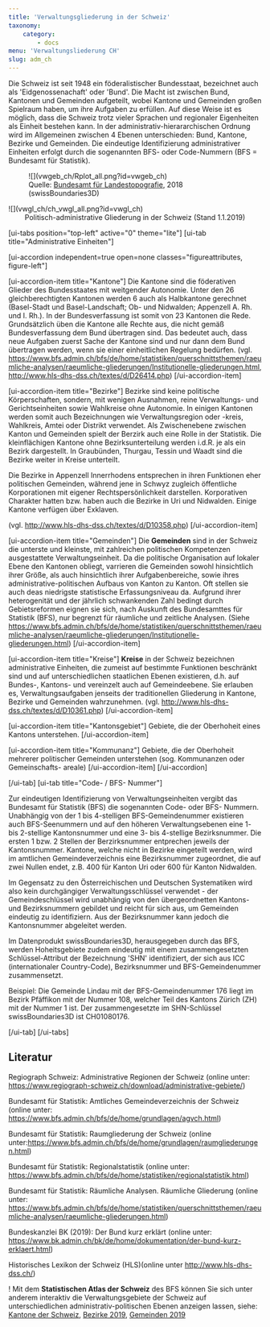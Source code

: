 ```yaml
---
title: 'Verwaltungsgliederung in der Schweiz'
taxonomy:
    category:
        - docs
menu: 'Verwaltungsliederung CH'
slug: adm_ch
---
```


<!-- Farbgebung Schweiz "Forestgreen": #228b22-->

<style>
    .figureattributes{
        max-width:600px;
        width: 100%;
        height: auto;
    }

    #vwgeb_ch{
    }

    #vwgl_ch{

    }

</style>

Die Schweiz ist seit 1948 ein föderalistischer Bundesstaat, bezeichnet auch als 'Eidgenossenachaft' oder 'Bund'. Die Macht ist zwischen Bund, Kantonen und Gemeinden aufgeteilt, wobei Kantone und Gemeinden großen Spielraum haben, um ihre Aufgaben zu erfüllen. Auf diese Weise ist es möglich, dass die Schweiz trotz vieler Sprachen und regionaler Eigenheiten als Einheit bestehen kann. In der administrativ-hierararchischen Ordnung wird im Allgemeinen zwischen 4 Ebenen unterschieden: Bund, Kantone, Bezirke und Gemeinden. Die eindeutige Identifizierung administrativer Einheiten erfolgt durch die sogenannten BFS- oder Code-Nummern (BFS = Bundesamt für Statistik).


<div class="row align-items-center">
   <div class="col-md-6 image-caption" style="padding:0px">
   <figure class="image-caption" markdown="1">
  ![](vwgeb_ch/Rplot_all.png?id=vwgeb_ch)
    <figcaption>Quelle: <a href="https://www.swisstopo.admin.ch/">Bundesamt für Landestopografie</a>, 2018 (swissBoundaries3D)</figcaption>
    </figure>
  </div>
  <div class="col-md-6" markdown="1">
  ![](vwgl_ch/ch_vwgl_all.png?id=vwgl_ch)

  </div>

</div>
  <div id="description" align="middle">Politisch-administrative Gliederung in der Schweiz (Stand 1.1.2019)</div>


[ui-tabs position="top-left" active="0" theme="lite"]
[ui-tab title="Administrative Einheiten"]

[ui-accordion independent=true open=none classes="figureattributes, figure-left"]

[ui-accordion-item title="Kantone"]
Die Kantone sind die föderativen Glieder des Bundesstaates mit weitgender Autonomie. Unter den 26 gleichberechtigten Kantonen werden 6 auch als Halbkantone gerechnet (Basel-Stadt und Basel-Landschaft; Ob- und Nidwalden; Appenzell A. Rh. und I. Rh.). In der Bundesverfassung ist somit von 23 Kantonen die Rede. Grundsätzlich üben die Kantone alle Rechte aus, die nicht gemäß Bundesverfassung dem Bund übertragen sind. Das bedeutet auch, dass neue Aufgaben zuerst Sache der Kantone sind und nur dann dem Bund übertragen werden, wenn sie einer einheitlichen Regelung bedürfen. (vgl. https://www.bfs.admin.ch/bfs/de/home/statistiken/querschnittsthemen/raeumliche-analysen/raeumliche-gliederungen/Institutionelle-gliederungen.html, http://www.hls-dhs-dss.ch/textes/d/D26414.php)
[/ui-accordion-item]

[ui-accordion-item title="Bezirke"]
Bezirke sind keine politische Körperschaften, sondern, mit wenigen Ausnahmen, reine Verwaltungs- und Gerichtseinheiten sowie Wahlkreise ohne Autonomie. In einigen Kantonen werden somit auch Bezeichnungen wie Verwaltungsregion oder -kreis, Wahlkreis, Amtei oder Distrikt verwendet. Als Zwischenebene zwischen Kanton und Gemeinden spielt der Berzirk auch eine Rolle in der Statistik. Die kleinflächigen Kantone ohne Bezirksunterteilung werden i.d.R. je als ein Bezirk dargestellt. In Graubünden, Thurgau, Tessin und Waadt sind die Bezirke weiter in Kreise unterteilt.

Die Bezirke in Appenzell Innerrhodens entsprechen in ihren Funktionen eher politischen Gemeinden, während jene in Schwyz zugleich öffentliche Korporationen mit eigener Rechtspersönlichkeit darstellen. Korporativen Charakter hatten bzw. haben auch die Bezirke in Uri und Nidwalden. Einige Kantone verfügen über Exklaven.

(vgl. http://www.hls-dhs-dss.ch/textes/d/D10358.php)
[/ui-accordion-item]

[ui-accordion-item title="Gemeinden"]
Die **Gemeinden** sind in der Schweiz die unterste und kleinste, mit zahlreichen politischen Kompetenzen ausgestattete Verwaltungseinheit. Da die politische Organisation auf lokaler Ebene den Kantonen obliegt, varrieren die Gemeinden sowohl hinsichtlich ihrer Größe, als auch hinsichtlich ihrer Aufgabenbereiche, sowie ihres administrative-politischen Aufbaus von Kanton zu Kanton. Oft stellen sie auch deas niedrigste statistische Erfassungsniveau da. Aufgrund ihrer heterogenität und der jährlich schwankenden Zahl bedingt durch Gebietsreformen eignen sie sich, nach Auskunft des Bundesamttes für Statistik (BFS), nur begrenzt für räumliche und zeitliche Analysen. (Siehe https://www.bfs.admin.ch/bfs/de/home/statistiken/querschnittsthemen/raeumliche-analysen/raeumliche-gliederungen/Institutionelle-gliederungen.html)
[/ui-accordion-item]

[ui-accordion-item title="Kreise"]
**Kreise** in der Schweiz bezeichnen administrative Einheiten, die zumeist auf bestimmte Funktionen beschränkt sind und auf unterschiedlichen staatlichen Ebenen existieren, d.h. auf Bundes-, Kantons- und vereinzelt auch auf Gemeindeebene. Sie erlauben es, Verwaltungsaufgaben jenseits der traditionellen Gliederung in Kantone, Bezirke und Gemeinden wahrzunehmen. (vgl. http://www.hls-dhs-dss.ch/textes/d/D10361.php)
[/ui-accordion-item]

[ui-accordion-item title="Kantonsgebiet"]
Gebiete, die der Oberhoheit eines Kantons unterstehen.
[/ui-accordion-item]

[ui-accordion-item title="Kommunanz"]
Gebiete, die der Oberhoheit mehrerer politischer Gemeinden unterstehen (sog. Kommunanzen oder Gemeinschafts- areale)
[/ui-accordion-item]
[/ui-accordion]

[/ui-tab]
[ui-tab title="Code- / BFS- Nummer"]

Zur eindeutigen Identifizierung von Verwaltungseinheiten vergibt das Bundesamt für Statistik (BFS) die sogenannten Code- oder BFS- Nummern. Unabhängig von der 1 bis 4-stelligen BFS-Gemeindenummer existieren auch BFS-Seenummern und auf den höheren Verwaltungsebenen eine 1- bis 2-stellige Kantonsnummer und eine 3- bis 4-stellige Bezirksnummer. Die ersten 1 bzw. 2 Stellen der Berzirksnummer entprechen jeweils der Kantonsnummer. Kantone, welche nicht in Bezirke eingeteilt werden, wird im amtlichen Gemeindeverzeichnis eine Bezirksnummer  zugeordnet, die auf zwei Nullen endet, z.B. 400 für Kanton Uri oder 600 für Kanton Nidwalden.

Im Gegensatz zu den Österreichischen und Deutschen Systematiken wird also kein durchgängiger Verwaltungsschlüssel verwendet - der Gemeindeschlüssel wird unabhängig von den übergeordnetten Kantons- und Bezirksnummern gebildet und reicht für sich aus, um Gemeinden eindeutig zu identifiziern. Aus der Bezirksnummer kann jedoch die Kantonsnummer abgeleitet werden.

Im Datenprodukt swissBoundaries3D, herausgegeben durch das BFS, werden Hoheitsgebiete zudem eindeutig mit einem zusammengesetzten Schlüssel-Attribut der Bezeichnung 'SHN' identifiziert, der sich aus ICC (internationaler Country-Code), Bezirksnummer und BFS-Gemeindenummer zusammensetzt.

Beispiel:
Die Gemeinde Lindau mit der BFS-Gemeindenummer 176 liegt im Bezirk Pfäffikon mit der Nummer 108, welcher Teil des Kantons Zürich (ZH) mit der Nummer 1 ist. Der zusammengesetzte im SHN-Schlüssel swissBoundaries3D ist CH01080176.


<!--Die BFS-Nummer ist ein von den Statistischen Ämtern der Bundesländer vergebener 5-stelliger Schlüssel zur eindeutigen Identifizierung einer Gemeinde. Er setzt sich wie folgt zusammen zusammen:

<pre style="white-space: pre-wrap;">Kanton&#160;(2 Stellen), Regierungsbezirk&#160;(1 Stelle), Kreis&#160;(2 Stellen) und Gemeinde&#160;(3 Stellen)</pre>

5-stellige Gemeindenummer (Code-NR, BFS-Nr)
(z.B. Kantonsnummer 2 Stellen, dann 4-stelliger Nummernbereich für Gemeinden
z.B. Kanton Zürich, Bezirk Affoltern, Gemeinde Affoltern am Albis 0002-0002)-->
[/ui-tab]
[/ui-tabs]

## Literatur

Regiograph Schweiz: Administrative Regionen der Schweiz (online unter: https://www.regiograph-schweiz.ch/download/administrative-gebiete/)

Bundesamt für Statistik: Amtliches Gemeindeverzeichnis der Schweiz (online unter: https://www.bfs.admin.ch/bfs/de/home/grundlagen/agvch.html)

Bundesamt für Statistik: Raumgliederung der Schweiz (online unter:https://www.bfs.admin.ch/bfs/de/home/grundlagen/raumgliederungen.html)

Bundesamt für Statistik: Regionalstatistik (online unter: https://www.bfs.admin.ch/bfs/de/home/statistiken/regionalstatistik.html)

Bundesamt für Statistik: Räumliche Analysen. Räumliche Gliederung (online unter: https://www.bfs.admin.ch/bfs/de/home/statistiken/querschnittsthemen/raeumliche-analysen/raeumliche-gliederungen.html)

Bundeskanzlei BK (2019): Der Bund kurz erklärt (online unter: https://www.bk.admin.ch/bk/de/home/dokumentation/der-bund-kurz-erklaert.html)

Historisches Lexikon der Schweiz (HLS)(online unter http://www.hls-dhs-dss.ch/)


! Mit dem **Statistischen Atlas der Schweiz** des BFS können Sie sich unter anderem interaktiv die Verwaltungsgebiete der Schweiz auf unterschiedlichen administrativ-politischen Ebenen anzeigen lassen, siehe: [Kantone der Schweiz](https://www.atlas.bfs.admin.ch/maps/13/de/234_233_228_227/134.html), [Bezirke 2019](https://www.atlas.bfs.admin.ch/maps/13/de/14046_231_228_227/22542.html), [Gemeinden 2019](https://www.atlas.bfs.admin.ch/maps/13/de/14045_229_228_227/22541.html)

<script src="adm_ch/animate.js"></script>
